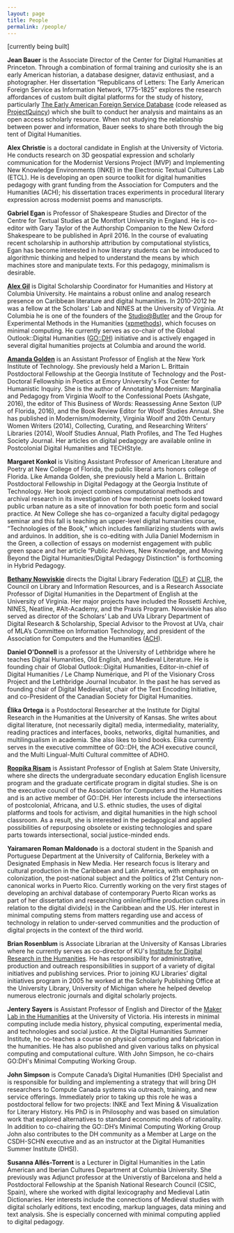 ```yaml
---
layout: page
title: People
permalink: /people/
---
```


[currently being built]

**Jean Bauer** is the Associate Director of the Center for Digital Humanities at Princeton.  Through a combination of formal training and curiosity she is an early American historian, a database designer, dataviz enthusiast, and a photographer. Her dissertation “Republicans of Letters: The Early American Foreign Service as Information Network, 1775-1825” explores the research affordances of custom built digital platforms for the study of history, particularly [The Early American Foreign Service Database](www.eafsd.org) (code released as [ProjectQuincy](projectquincy.org)) which she built to conduct her analysis and maintains as an open access scholarly resource.  When not studying the relationship between power and information, Bauer seeks to share both through the big tent of Digital Humanities.

**Alex Christie** is a doctoral candidate in English at the University of Victoria. He conducts research on 3D geospatial expression and scholarly communication for the Modernist Versions Project (MVP) and Implementing New Knowledge Environments (INKE) in the Electronic Textual Cultures Lab (ETCL). He is developing an open source toolkit for digital humanities pedagogy with grant funding from the Association for Computers and the Humanities (ACH); his dissertation traces experiments in procedural literary expression across modernist poems and manuscripts.

**Gabriel Egan** is Professor of Shakespeare Studies and Director of the Centre for Textual Studies at De Montfort University in England. He is co-editor with Gary Taylor of the Authorship Companion to the New Oxford Shakespeare to be published in April 2016. In the course of evaluating recent scholarship in authorship attribution by computational stylistics, Egan has become interested in how literary students can be introduced to algorithmic thinking and helped to understand the means by which machines store and manipulate texts. For this pedagogy, minimalism is desirable.

**[Alex Gil](http://www.elotroalex.com)** is Digital Scholarship Coordinator for Humanities and History at Columbia University. He maintains a robust online and analog research presence on Caribbean literature and digital humanities. In 2010-2012 he was a fellow at the Scholars' Lab and NINES at the University of Virginia. At Columbia he is one of the founders of the [Studio@Butler](https://studio.cul.columbia.edu/) and the Group for Experimental Methods in the Humanities ([xpmethods](http://xpmethod.plaintext.in/)), which focuses on minimal computing. He currently serves as co-chair of the Global Outlook::Digital Humanities ([GO::DH](http://www.globaloutlookdh.org/)) initiative and is actively engaged in several digital humanities projects at Columbia and around the world.

**[Amanda Golden](www.agoldenphd.com)** is an Assistant Professor of English at the New York Institute of Technology. She previously held a Marion L. Brittain Postdoctoral Fellowship at the Georgia Institute of Technology and the Post-Doctoral Fellowship in Poetics at Emory University's Fox Center for Humanistic Inquiry. She is the author of Annotating Modernism: Marginalia and Pedagogy from Virginia Woolf to the Confessional Poets (Ashgate, 2016), the editor of This Business of Words: Reassessing Anne Sexton (UP of Florida, 2016), and the Book Review Editor for Woolf Studies Annual. She has published in Modernism/modernity, Virginia Woolf and 20th Century Women Writers (2014), Collecting, Curating, and Researching Writers’ Libraries (2014), Woolf Studies Annual, Plath Profiles, and The Ted Hughes Society Journal. Her articles on digital pedagogy are available online in Postcolonial Digital Humanities and TECHStyle.

**Margaret Konkol** is Visiting Assistant Professor of American Literature and Poetry at New College of Florida, the public liberal arts honors college of Florida. Like Amanda Golden, she previously held a Marion L. Brittain Postdoctoral Fellowship in Digital Pedagogy at the Georgia Institute of Technology. Her book project combines computational methods and archival research in its investigation of how modernist poets looked toward public urban nature as a site of innovation for both poetic form and social practice. At New College she has co-organized a faculty digital pedagogy seminar and this fall is teaching an upper-level digital humanities course, “Technologies of the Book,” which includes familiarizing students with awls and arduinos. In addition, she is co-editing with Julia Daniel Modernism in the Green, a collection of essays on modernist engagement with public green space and her article “Public Archives, New Knowledge, and Moving Beyond the Digital Humanities/Digital Pedagogy Distinction" is forthcoming in Hybrid Pedagogy. 

**[Bethany Nowviskie](http://nowviskie.org/)** directs the Digital Library Federation ([DLF](http://www.diglib.org/)) at [CLIR](http://www.clir.org/), the Council on Library and Information Resources, and is a Research Associate Professor of Digital Humanities in the Department of English at the University of Virginia. Her major projects have included the Rossetti Archive, NINES, Neatline, #Alt-Academy, and the Praxis Program. Nowviskie has also served as director of the Scholars’ Lab and UVa Library Department of Digital Research & Scholarship, Special Advisor to the Provost at UVa, chair of MLA’s Committee on Information Technology, and president of the Association for Computers and the Humanities ([ACH](http://ach.org/)). 

**Daniel O'Donnell** is a professor at the University of Lethbridge where he teaches Digital Humanities, Old English, and Medieval Literature. He is founding chair of Global Outlook::Digital Humanities, Editor-in-chief of Digital Humanities / Le Champ Numérique, and PI of the Visionary Cross Project and the Lethbridge Journal Incubator. In the past he has served as founding chair of Digital Medievalist, chair of the Text Encoding Initiative, and co-President of the Canadian Society for Digital Humanities.

**Élika Ortega** is a Postdoctoral Researcher at the Institute for Digital Research in the Humanities at the University of Kansas. She writes about digital literature, (not necessarily digital) media, intermediality, materiality, reading practices and interfaces, books, networks, digital humanities, and multilingualism in academia. She also likes to bind books. Élika currently serves in the executive committee of GO::DH, the ACH executive council, and the Multi Lingual-Multi Cultural committee of ADHO. 


**[Roopika Risam](http://roopikarisam.com/)** is Assistant Professor of English at Salem State University, where she directs the undergraduate secondary education English licensure program and the graduate certificate program in digital studies. She is on the executive council of the Association for Computers and the Humanities and is an active member of GO::DH. Her interests include the intersections of postcolonial, Africana, and U.S. ethnic studies, the uses of digital platforms and tools for activism, and digital humanities in the high school classroom. As a result, she is interested in the pedagogical and applied possibilities of repurposing obsolete or existing technologies and spare parts towards intersectional, social justice-minded ends.

**Yairamaren Roman Maldonado** is a doctoral student in the Spanish and Portuguese Department at the University of California, Berkeley with a Designated Emphasis in New Media. Her research focus is literary and cultural production in the Caribbean and Latin America, with emphasis on colonization, the post-national subject and the politics of 21st Century non-canonical works in Puerto Rico. Currently working on the very first stages of developing an archival database of contemporary Puerto Rican works as part of her dissertation and researching online/offline production cultures in relation to the digital divide(s) in the Caribbean and the US. Her interest in minimal computing stems from matters regarding use and access of technology in relation to under-served communities and the production of digital projects in the context of the third world.

**Brian Rosenblum** is Associate Librarian at the University of Kansas Libraries where he currently serves as co-director of KU's [Institute for Digital Research in the Humanities](http://idrh.ku.edu). He has responsibility for administrative, production and outreach responsibilities in support of a variety of digital initiatives and publishing services. Prior to joining KU Libraries’ digital initiatives program in 2005 he worked at the Scholarly Publishing Office at the University Library, University of Michigan where he helped develop numerous electronic journals and digital scholarly projects.

**Jentery Sayers** is Assistant Professor of English and Director of the [Maker Lab in the Humanities](http://maker.uvic.ca/) at the University of Victoria. His interests in minimal computing include media history, physical computing, experimental media, and technologies and social justice. At the Digital Humanities Summer Institute, he co-teaches a course on physical computing and fabrication in the humanities. He has also published and given various talks on physical computing and computational culture. With John Simpson, he co-chairs GO:DH's Minimal Computing Working Group. 

**John Simpson** is Compute Canada’s Digital Humanities (DH) Specialist and is responsible for building and implementing a strategy that will bring DH researchers to Compute Canada systems via outreach, training, and new service offerings. Immediately prior to taking up this role he was a postdoctoral fellow for two projects: INKE and Text Mining & Visualization for Literary History. His PhD is in Philosophy and was based on simulation work that explored alternatives to standard economic models of rationality. In addition to co-chairing the GO::DH’s Minimal Computing Working Group John also contributes to the DH community as a Member at Large on the CSDH-SCHN executive and as an instructor at the Digital Humanities Summer Institute (DHSI).

**Susanna Allés-Torrent** is a Lecturer in Digital Humanities in the Latin American and Iberian Cultures Department at Columbia University. She previously was Adjunct professor at the Universtiy of Barcelona and held a Postdoctoral Fellowship at the Spanish National Research Council (CSIC, Spain), where she worked with digital lexicography and Medieval Latin Dictionaries. Her interests include the connections of Medieval studies with digital scholarly editions, text encoding, markup languages, data mining and text analysis. She is especially concerned with minimal computing applied to digital pedagogy.
